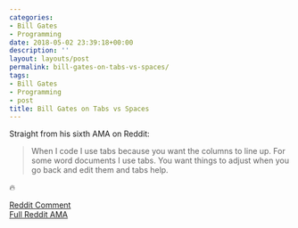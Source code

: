 ```yaml
---
categories:
- Bill Gates
- Programming
date: 2018-05-02 23:39:18+00:00
description: ''
layout: layouts/post
permalink: bill-gates-on-tabs-vs-spaces/
tags:
- Bill Gates
- Programming
- post
title: Bill Gates on Tabs vs Spaces
---
```


<p>Straight from his sixth AMA on Reddit:</p>
<blockquote>
<p>When I code I use tabs because you want the columns to line up. For some word documents I use tabs. You want things to adjust when you go back and edit them and tabs help.</p>
</blockquote>
<p>🔥</p>
<p><a href="https://www.reddit.com/r/IAmA/comments/80ow6w/im_bill_gates_cochair_of_the_bill_melinda_gates/dux7cln/">Reddit Comment</a><br />
<a href="https://www.reddit.com/r/IAmA/comments/80ow6w/im_bill_gates_cochair_of_the_bill_melinda_gates/">Full Reddit AMA</a></p>